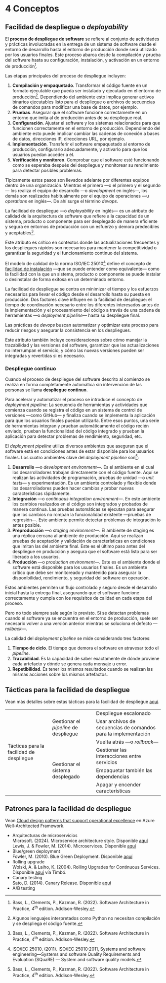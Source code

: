 # 4 Conceptos

## Facilidad de despliegue o *deployability*

El **proceso de despliegue de software** se refiere al conjunto de actividades y
prácticas involucradas en la entrega de un sistema de software desde el entorno
de desarrollo hasta el entorno de producción donde será utilizado por los
usuarios finales. Este proceso abarca desde la compilación y prueba del software
hasta su configuración, instalación, y activación en un entorno de
producción[^1].

[^1]: Bass, L., Clements, P., Kazman, R. (2022). Software Architecture in
    Practice, 4<sup>th</sup> edition. Addison-Wesley.

Las etapas principales del proceso de despliegue incluyen:

1. **Compilación y empaquetado**. Transformar el código fuente en un formato
   ejecutable que pueda ser instalado y ejecutado en el entorno de
   producción[^2]. Dependiendo del ambiente esto implica generar activos
   binarios ejecutables listo para el despliegue o archivos de secuencias de
   comandos para modificar una base de datos, por ejemplo.
2. **Pruebas**. Asegurar que el software funcione correctamente en un entorno
   que imita al de producción antes de su despliegue real.
3. **Configuración**. Ajustar el software y los sistemas relacionados para que
   funcionen correctamente en el entorno de producción. Dependiendo del ambiente
   esto puede implicar cambiar las cadenas de conexión a bases de datos,
   direcciones IP, direcciones URL, por ejemplo.
4. **Implementación**. Transferir el software empaquetado al entorno de
   producción, configurarlo adecuadamente, y activarlo para que los usuarios
   puedan acceder a él.
5. **Verificación y monitoreo**. Comprobar que el software esté funcionando como
   se esperaba después del despliegue y monitorear su rendimiento para detectar
   posibles problemas.

[^2]: Algunos lenguajes interpretados como Python no necesitan compilación y se
    despliega el código fuente.

Típicamente estos pasos son llevados adelante por diferentes equipos dentro de
una organización. Mientras el primero —o el primero y el segundo— los realiza el
equipo de desarrollo —o *development* en inglés—, los demás son realizados
habitualmente por el equipo de operaciones —u *operations* en inglés—. De ahí
surge el término *devops*.

La facilidad de despliegue —o *deployability* en inglés— es un atributo de
calidad de la arquitectura de software que refiere a la capacidad de un sistema,
producto o componente para ser desplegado de manera eficiente y segura en
entornos de producción con un esfuerzo y demora predecibles y aceptables[^1].

Este atributo es crítico en contextos donde las actualizaciones frecuentes y los
despliegues rápidos son necesarios para mantener la competitividad o garantizar
la seguridad y el funcionamiento continuo del sistema.

El modelo de calidad de la norma ISO/IEC 25010[^3] define el concepto de
[facilidad de instalación](./4_Atributos_de_calidad.md#facilidad-de-instalación)
—que se puede entender como equivalente— como la facilidad con la que un sistema,
producto o componente se puede instalar o desinstalar de forma exitosa en un
determinado entorno.

[^3]: ISO/IEC 25010. (2011). ISO/IEC 25010:2011, Systems and software
    engineering—Systems and software Quality Requirements and Evaluation
    (SQuaRE) — System and software quality models.

La facilidad de despliegue se centra en minimizar el tiempo y los esfuerzos
necesarios para llevar el código desde el desarrollo hasta su puesta en
producción. Dos factores clave influyen en la facilidad de despliegue: el tiempo
de coordinación necesario entre los diferentes interesados antes de la
implementación y el procesamiento del código a través de una cadena de
herramientas —o *deployment pipeline*— hasta su despliegue final.

Las prácticas de *devops* buscan automatizar y optimizar este proceso para
reducir riesgos y asegurar la consistencia en los despliegues.

Este atributo también incluye consideraciones sobre cómo manejar la trazabilidad
y las versiones del software, garantizar que las actualizaciones no interrumpan
el servicio, y cómo las nuevas versiones pueden ser integradas y revertidas si
es necesario.

### Despliegue continuo

Cuando el proceso de despliegue del software descrito al comienzo se realiza en
forma completamente automática sin intervención de las personas se llama
**despliegue continuo**.

Para acelerar y automatizar el proceso se introduce el concepto de *deployment
pipeline*: La secuencia de herramientas y actividades que comienza cuando se
registra el código en un sistema de control de versiones —como GitHub— y
finaliza cuando se implementa la aplicación para que los usuarios finales puedan
utilizarla. Entre esos puntos, una serie de herramientas integran y prueban
automáticamente el código recién enviado, prueban la funcionalidad del código
integrado y prueban la aplicación para detectar problemas de rendimiento,
seguridad, etc.

El *deployment pipeline* utiliza diversos ambientes que aseguran que el software
está en condiciones antes de estar disponible para los usuarios finales. Los
cuatro ambientes clave del *deployment pipeline* son[^1]:

1. **Desarrollo** —o *development environment*—. Es el ambiente en el cual los
   desarrolladores trabajan directamente con el código fuente. Aquí se realizan
   las actividades de programación, pruebas de unidad —o *unit tests*— y
   experimentación. Es un ambiente controlado y flexible donde los
   desarrolladores pueden hacer cambios y probar nuevas características
   rápidamente.
2. **Integración** —o *continuous integration environment*—. En este ambiente los
   cambios realizados en el código son integrados y probados de manera continua.
   Las pruebas automáticas se ejecutan para asegurar que los cambios no rompan
   la funcionalidad existente —pruebas de regresión—. Este ambiente permite
   detectar problemas de integración lo antes posible.
3. **Preproducción** —o *staging environment—*. El ambiente de staging es una
   réplica cercana al ambiente de producción. Aquí se realizan pruebas de
   aceptación y validación de características en condiciones que imitan las del
   ambiente final. Este es el último paso antes del despliegue en producción y
   asegura que el software está listo para ser liberado a los usuarios.
4. **Producción** —o *production environment*—. Este es el ambiente donde el
   software está disponible para los usuarios finales. Es un ambiente crítico
   que debe ser monitoreado y mantenido para asegurar la disponibilidad,
   rendimiento, y seguridad del software en operación.

Estos ambientes permiten un flujo controlado y seguro desde el desarrollo
inicial hasta la entrega final, asegurando que el software funcione
correctamente y cumpla con los requisitos de calidad en cada etapa del proceso.

Pero no todo siempre sale según lo previsto. Si se detectan problemas cuando el
software ya se encuentra en el entorno de producción, suele ser necesario volver
a una versión anterior mientras se soluciona el defecto —*rollback*—.

La calidad del *deployment pipeline* se mide considerando tres factores:

1. **Tiempo de ciclo**. El tiempo que demora el software en atravesar todo el
   *pipeline*.
2. **Trazabilidad**. Es la capacidad de saber exactamente de dónde proviene cada
   artefacto y dónde se genera cada mensaje u error.
3. **Repetibilidad**. Es tener los mismos resultados cuando se realizan las
   mismas acciones sobre los mismos artefactos.

## Tácticas para la facilidad de despliegue

Vean más detalles sobre estas tácticas para la facilidad de despliegue
[aquí](/2_Tecnicas_y_herramientas/2_5_6_Tacticas_facilidad_de_despliegue.md).

<table>
  <tr>
    <td rowspan="6">
      Tácticas para la facilidad de despliegue
    </td>
    <td rowspan="3">
      Gestionar el <i>pipeline</i> de despliegue
    </td>
    <td>
      Despliegue escalonado
    </td>
  </tr>
  <tr>
    <td>
      Usar archivos de secuencias de comandos para la implementación
    </td>
  </tr>
  <tr>
    <td>
      Vuelta atrás —o <i>rollback</i>—
    </td>
  </tr>
  <tr>
    <td rowspan=3>
      Gestionar el sistema desplegado
    </td>
    <td>
      Gestionar las interacciones entre servicios
    </td>
  </tr>
  <tr>
    <td>
      Empaquetar también las dependencias
    </td>
  </tr>
  <tr>
    <td>
      Apagar y encender características
    </td>
  </tr>
</table>

## Patrones para la facilidad de despliegue

Vean [Cloud design patterns that support operational
excellence](https://learn.microsoft.com/en-us/azure/well-architected/operational-excellence/design-patterns)
en Azure Well-Architected Framework.

* Arquitecturas de microservicios<br>
  Microsoft. (2024). Microservice architecture style. Disponible
  [aquí](https://learn.microsoft.com/en-us/azure/architecture/guide/architecture-styles/microservices)<br>
  Lewis, J. & Fowler, M. (2014). Microservices. Disponible
  [aquí](https://martinfowler.com/bliki/BlueGreenDeployment.html)
* Blue/green deployment<br>
  Fowler, M. (2010). Blue Green Deployment. Disponible
  [aquí](https://martinfowler.com/bliki/BlueGreenDeployment.html)
* Rolling upgrade<br>
  Wolski, A. & Laiho, K. (2004). Rolling Upgrades for Continuous Services.
  Disponible
  [aquí](https://link-springer-com.proxy.timbo.org.uy/chapter/10.1007/978-3-540-30225-4_13)
  vía Timbó.
* Canary testing<br>
  Sato, D. (2014). Canary Release. Disponible [aquí](https://martinfowler.com/bliki/CanaryRelease.html?ref=wellarchitected)
* A/B testing
